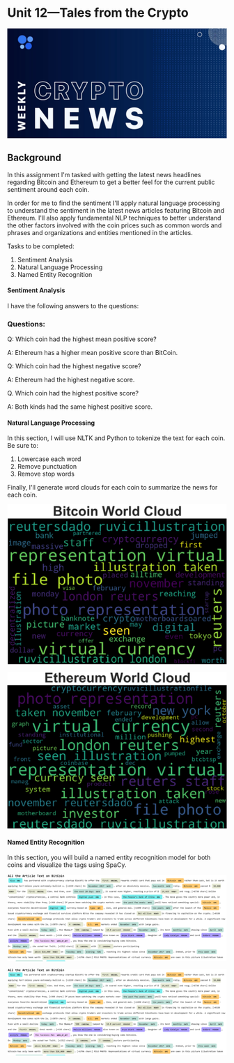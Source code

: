 # Unit 12—Tales from the Crypto

![Stock Sentiment](Images/crypto_news.jfif)

## Background

In this assignment I'm tasked with getting the latest news headlines regarding Bitcoin and Ethereum to get a better feel for the current public sentiment around each coin.

In order for me to find the sentiment I'll apply natural language processing to understand the sentiment in the latest news articles featuring Bitcoin and Ethereum. I'll also apply fundamental NLP techniques to better understand the other factors involved with the coin prices such as common words and phrases and organizations and entities mentioned in the articles.

Tasks to be completed:

1. Sentiment Analysis
2. Natural Language Processing
3. Named Entity Recognition


#### Sentiment Analysis

I have the following answers to the questions:

### Questions:

Q: Which coin had the highest mean positive score?

A: Ethereum has a higher mean positive score than BitCoin.

Q: Which coin had the highest negative score?

A: Ethereum had the highest negative score.

Q. Which coin had the highest positive score?

A: Both kinds had the same highest positive score.

#### Natural Language Processing

In this section, I will use NLTK and Python to tokenize the text for each coin. Be sure to:

1. Lowercase each word
2. Remove punctuation
3. Remove stop words

Finally, I'll generate word clouds for each coin to summarize the news for each coin.

![btc-word-cloud.png](Images/1.png)

![eth-word-cloud.png](Images/2.png)

#### Named Entity Recognition

In this section, you will build a named entity recognition model for both coins and visualize the tags using SpaCy.

![btc-ner.png](Images/3.png)

![eth-ner.png](Images/3.png)